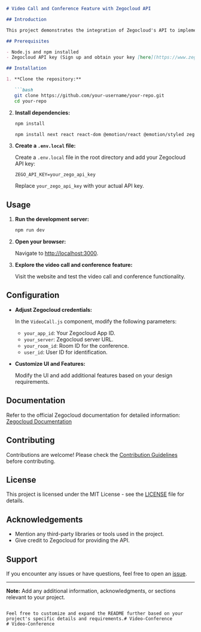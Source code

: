 ```markdown
# Video Call and Conference Feature with Zegocloud API

## Introduction

This project demonstrates the integration of Zegocloud's API to implement a real-time video call and conference feature in a Next.js project using the T3 Stack. Zegocloud provides a robust solution for embedding video and audio communication capabilities into web applications.

## Prerequisites

- Node.js and npm installed
- Zegocloud API key (Sign up and obtain your key [here](https://www.zego.im))

## Installation

1. **Clone the repository:**

   ```bash
   git clone https://github.com/your-username/your-repo.git
   cd your-repo
   ```

2. **Install dependencies:**

   ```bash
   npm install
   ```

   ```bash
   npm install next react react-dom @emotion/react @emotion/styled zego-express-engine
   ```


3. **Create a `.env.local` file:**

   Create a `.env.local` file in the root directory and add your Zegocloud API key:

   ```dotenv
   ZEGO_API_KEY=your_zego_api_key
   ```

   Replace `your_zego_api_key` with your actual API key.

## Usage

1. **Run the development server:**

   ```bash
   npm run dev
   ```

2. **Open your browser:**

   Navigate to [http://localhost:3000](http://localhost:3000).

3. **Explore the video call and conference feature:**

   Visit the website and test the video call and conference functionality.

## Configuration

- **Adjust Zegocloud credentials:**

   In the `VideoCall.js` component, modify the following parameters:

   - `your_app_id`: Your Zegocloud App ID.
   - `your_server`: Zegocloud server URL.
   - `your_room_id`: Room ID for the conference.
   - `user_id`: User ID for identification.

- **Customize UI and Features:**

   Modify the UI and add additional features based on your design requirements.

## Documentation

Refer to the official Zegocloud documentation for detailed information: [Zegocloud Documentation](https://doc-en.zego.im/en/5643.html)

## Contributing

Contributions are welcome! Please check the [Contribution Guidelines](CONTRIBUTING.md) before contributing.

## License

This project is licensed under the MIT License - see the [LICENSE](LICENSE) file for details.

## Acknowledgements

- Mention any third-party libraries or tools used in the project.
- Give credit to Zegocloud for providing the API.

## Support

If you encounter any issues or have questions, feel free to open an [issue](https://github.com/your-username/your-repo/issues).

---
**Note:** Add any additional information, acknowledgments, or sections relevant to your project.
```

Feel free to customize and expand the README further based on your project's specific details and requirements.# Video-Conference
# Video-Conference
